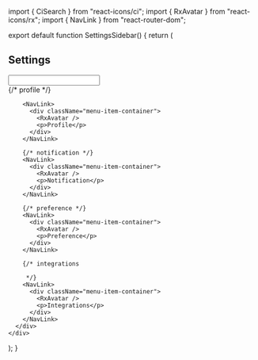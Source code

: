 import { CiSearch } from "react-icons/ci";
import { RxAvatar } from "react-icons/rx";
import { NavLink } from "react-router-dom";

export default function SettingsSidebar() {
  return (
    <div className="settings-sidebar">
      <h2>Settings</h2>
      <div className="search-bar">
        <CiSearch />
        <input type="text" />
      </div>
      <div className="settings-sidebar-links">
        {/* profile */}

        <NavLink>
          <div className="menu-item-container">
            <RxAvatar />
            <p>Profile</p>
          </div>
        </NavLink>

        {/* notification */}
        <NavLink>
          <div className="menu-item-container">
            <RxAvatar />
            <p>Notification</p>
          </div>
        </NavLink>

        {/* preference */}
        <NavLink>
          <div className="menu-item-container">
            <RxAvatar />
            <p>Preference</p>
          </div>
        </NavLink>

        {/* integrations

         */}
        <NavLink>
          <div className="menu-item-container">
            <RxAvatar />
            <p>Integrations</p>
          </div>
        </NavLink>
      </div>
    </div>
  );
}
